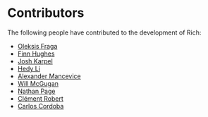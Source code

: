 # Contributors

The following people have contributed to the development of Rich:

<!-- Add your name below, sort alphabetically by surname. Link to Github profile / your home page. -->

- [Oleksis Fraga](https://github.com/oleksis)
- [Finn Hughes](https://github.com/finnhughes)
- [Josh Karpel](https://github.com/JoshKarpel)
- [Hedy Li](https://github.com/hedythedev)
- [Alexander Mancevice](https://github.com/amancevice)
- [Will McGugan](https://github.com/willmcgugan)
- [Nathan Page](https://github.com/nathanrpage97)
- [Clément Robert](https://github.com/neutrinoceros)
- [Carlos Cordoba](https://github.com/ccordoba12)
